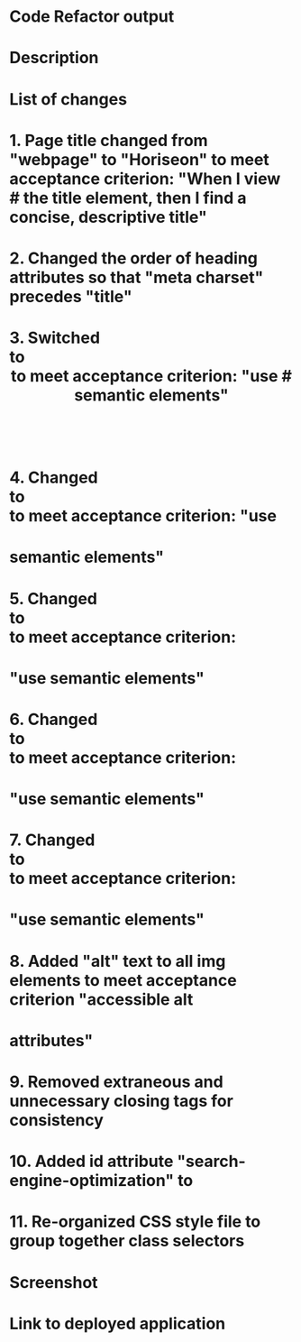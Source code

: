 # Code Refactor output

# Description
# List of changes
# 1. Page title changed from "webpage" to "Horiseon" to meet acceptance criterion: "When I view # the title element, then I find a concise, descriptive title" 
# 2. Changed the order of heading attributes so that "meta charset" precedes "title"
# 3. Switched <div class="header"> to <header class="header"> to meet acceptance criterion: "use # semantic elements"
# 4. Changed <div class="hero"> to <section class="hero"> to meet acceptance criterion: "use 
# semantic elements"
# 5. Changed <div class="content"> to <section class="content"> to meet acceptance criterion: 
# "use semantic elements"
# 6. Changed <div class="benefits"> to <section class="benefits"> to meet acceptance criterion: 
# "use semantic elements"
# 7. Changed <div class="footer"> to <footer class="footer"> to meet acceptance criterion: 
# "use semantic elements"
# 8. Added "alt" text to all img elements to meet acceptance criterion "accessible alt  
# attributes"
# 9. Removed extraneous and unnecessary </img> closing tags for consistency
# 10. Added id attribute "search-engine-optimization" to <div class="search-engine-optimization">
# 11. Re-organized CSS style file to group together class selectors

# Screenshot

# Link to deployed application